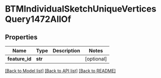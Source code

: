 # BTMIndividualSketchUniqueVerticesQuery1472AllOf

## Properties
Name | Type | Description | Notes
------------ | ------------- | ------------- | -------------
**feature_id** | **str** |  | [optional] 

[[Back to Model list]](../README.md#documentation-for-models) [[Back to API list]](../README.md#documentation-for-api-endpoints) [[Back to README]](../README.md)


